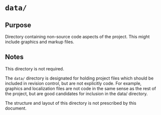 # `data/`

## Purpose

Directory containing non-source code aspects of the project. This might include graphics and markup files.

## Notes

This directory is not required.

The `data/` directory is designated for holding project files which should be included in revision control, but are not explicitly code. For example, graphics and localization files are not code in the same sense as the rest of the project, but are good candidates for inclusion in the data/ directory.

The structure and layout of this directory is not prescribed by this document.
